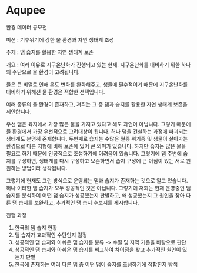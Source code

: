 # Aqupee
환경 데이터 공모전

미션 : 기후위기에 강한 물 환경과 자연 생태계 조성

주제 : 댐 습지를 활용한 자연 생태계 보존

개요 : 여러 이유로 지구온난화가 진행되고 있는 현재. 지구온난화를 대비하기 위한 하나의 수단으로 물 환경이 고려됩니다. 

물은 큰 비열로 인해 온도 변화를 완화해주고, 생물에 필수적이기 때문에 지구온난화를 대비하기 위해선 물 환경은 적합한 선택입니다.

여러 종류의 물 환경이 존재하고, 저희는 그 중 댐과 습지를 활용한 자연 생태계 보존을 제안합니다.

우선 댐은 육지에서 가장 많은 물을 가지고 있다고 해도 과언이 아닙니다. 그렇기 때문에 물 환경에서 가장 우선적으로 고려대상이 됩니다. 허나 댐을 건설하는 과정에 파괴되는 생태계도 분명히 존재합니다.
두번째로 습지는 수많은 멸종 위기종 및 생물이 살아가는 환경으로 다른 지형에 비해 보존에 있어 큰 의미가 있습니다. 하지만 습지는 많은 물을 필요로 하기 때문에 인공적으로 조성하기에 어려움이 있습니다.
그렇기에 댐 주변에 습지를 구성하면, 생태계를 다시 구성하고 보존하면서 습지 구성에 큰 이점이 있는 서로 윈윈하는 방법이라 생각됩니다.

그렇기에 현재도 그런 방식으로 운영되는 댐과 습지가 존재하는 것으로 알고 있습니다. 허나 이러한 댐 습지가 모두 성공적인 것은 아닙니다. 그렇기에 저희는 현재 운영중인 댐 습지를 분석하여 어떤 댐 습지가 성공했는지 판별하고, 왜 성공했는지 그 원인을 찾아 다른 댐 습지를 보완하고, 추가적인 댐 습지 후보지를 제시합니다.

진행 과정
1. 한국의 댐 습지 현황
2. 댐 습지가 효과적인 수단인지 검정
3. 성공적인 댐 습지와 아쉬운 댐 습지를 분류 -> 수질 및 지역 기온을 바탕으로 판단
4. 성공적인 댐 습지와 아쉬운 댐 습지를 비교하여 차이점을 찾고 추가적인 원인이 있는지 판별
5. 한국에 존재하는 여러 다른 댐 중 어떤 댐이 습지를 조성하기에 적합한지 탐색